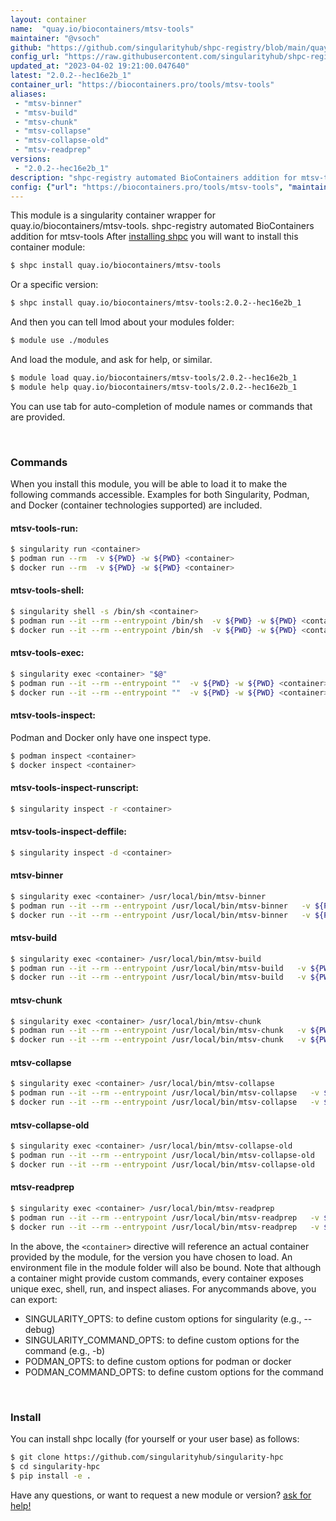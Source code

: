 ```yaml
---
layout: container
name:  "quay.io/biocontainers/mtsv-tools"
maintainer: "@vsoch"
github: "https://github.com/singularityhub/shpc-registry/blob/main/quay.io/biocontainers/mtsv-tools/container.yaml"
config_url: "https://raw.githubusercontent.com/singularityhub/shpc-registry/main/quay.io/biocontainers/mtsv-tools/container.yaml"
updated_at: "2023-04-02 19:21:00.047640"
latest: "2.0.2--hec16e2b_1"
container_url: "https://biocontainers.pro/tools/mtsv-tools"
aliases:
 - "mtsv-binner"
 - "mtsv-build"
 - "mtsv-chunk"
 - "mtsv-collapse"
 - "mtsv-collapse-old"
 - "mtsv-readprep"
versions:
 - "2.0.2--hec16e2b_1"
description: "shpc-registry automated BioContainers addition for mtsv-tools"
config: {"url": "https://biocontainers.pro/tools/mtsv-tools", "maintainer": "@vsoch", "description": "shpc-registry automated BioContainers addition for mtsv-tools", "latest": {"2.0.2--hec16e2b_1": "sha256:c4fddadca62e7ffc6ad73b116202f73bd612fac8a7a83e8908213ba32ada2e13"}, "tags": {"2.0.2--hec16e2b_1": "sha256:c4fddadca62e7ffc6ad73b116202f73bd612fac8a7a83e8908213ba32ada2e13"}, "docker": "quay.io/biocontainers/mtsv-tools", "aliases": {"mtsv-binner": "/usr/local/bin/mtsv-binner", "mtsv-build": "/usr/local/bin/mtsv-build", "mtsv-chunk": "/usr/local/bin/mtsv-chunk", "mtsv-collapse": "/usr/local/bin/mtsv-collapse", "mtsv-collapse-old": "/usr/local/bin/mtsv-collapse-old", "mtsv-readprep": "/usr/local/bin/mtsv-readprep"}}
---
```


This module is a singularity container wrapper for quay.io/biocontainers/mtsv-tools.
shpc-registry automated BioContainers addition for mtsv-tools
After [installing shpc](#install) you will want to install this container module:


```bash
$ shpc install quay.io/biocontainers/mtsv-tools
```

Or a specific version:

```bash
$ shpc install quay.io/biocontainers/mtsv-tools:2.0.2--hec16e2b_1
```

And then you can tell lmod about your modules folder:

```bash
$ module use ./modules
```

And load the module, and ask for help, or similar.

```bash
$ module load quay.io/biocontainers/mtsv-tools/2.0.2--hec16e2b_1
$ module help quay.io/biocontainers/mtsv-tools/2.0.2--hec16e2b_1
```

You can use tab for auto-completion of module names or commands that are provided.

<br>

### Commands

When you install this module, you will be able to load it to make the following commands accessible.
Examples for both Singularity, Podman, and Docker (container technologies supported) are included.

#### mtsv-tools-run:

```bash
$ singularity run <container>
$ podman run --rm  -v ${PWD} -w ${PWD} <container>
$ docker run --rm  -v ${PWD} -w ${PWD} <container>
```

#### mtsv-tools-shell:

```bash
$ singularity shell -s /bin/sh <container>
$ podman run --it --rm --entrypoint /bin/sh  -v ${PWD} -w ${PWD} <container>
$ docker run --it --rm --entrypoint /bin/sh  -v ${PWD} -w ${PWD} <container>
```

#### mtsv-tools-exec:

```bash
$ singularity exec <container> "$@"
$ podman run --it --rm --entrypoint ""  -v ${PWD} -w ${PWD} <container> "$@"
$ docker run --it --rm --entrypoint ""  -v ${PWD} -w ${PWD} <container> "$@"
```

#### mtsv-tools-inspect:

Podman and Docker only have one inspect type.

```bash
$ podman inspect <container>
$ docker inspect <container>
```

#### mtsv-tools-inspect-runscript:

```bash
$ singularity inspect -r <container>
```

#### mtsv-tools-inspect-deffile:

```bash
$ singularity inspect -d <container>
```


#### mtsv-binner

```bash
$ singularity exec <container> /usr/local/bin/mtsv-binner
$ podman run --it --rm --entrypoint /usr/local/bin/mtsv-binner   -v ${PWD} -w ${PWD} <container> -c " $@"
$ docker run --it --rm --entrypoint /usr/local/bin/mtsv-binner   -v ${PWD} -w ${PWD} <container> -c " $@"
```


#### mtsv-build

```bash
$ singularity exec <container> /usr/local/bin/mtsv-build
$ podman run --it --rm --entrypoint /usr/local/bin/mtsv-build   -v ${PWD} -w ${PWD} <container> -c " $@"
$ docker run --it --rm --entrypoint /usr/local/bin/mtsv-build   -v ${PWD} -w ${PWD} <container> -c " $@"
```


#### mtsv-chunk

```bash
$ singularity exec <container> /usr/local/bin/mtsv-chunk
$ podman run --it --rm --entrypoint /usr/local/bin/mtsv-chunk   -v ${PWD} -w ${PWD} <container> -c " $@"
$ docker run --it --rm --entrypoint /usr/local/bin/mtsv-chunk   -v ${PWD} -w ${PWD} <container> -c " $@"
```


#### mtsv-collapse

```bash
$ singularity exec <container> /usr/local/bin/mtsv-collapse
$ podman run --it --rm --entrypoint /usr/local/bin/mtsv-collapse   -v ${PWD} -w ${PWD} <container> -c " $@"
$ docker run --it --rm --entrypoint /usr/local/bin/mtsv-collapse   -v ${PWD} -w ${PWD} <container> -c " $@"
```


#### mtsv-collapse-old

```bash
$ singularity exec <container> /usr/local/bin/mtsv-collapse-old
$ podman run --it --rm --entrypoint /usr/local/bin/mtsv-collapse-old   -v ${PWD} -w ${PWD} <container> -c " $@"
$ docker run --it --rm --entrypoint /usr/local/bin/mtsv-collapse-old   -v ${PWD} -w ${PWD} <container> -c " $@"
```


#### mtsv-readprep

```bash
$ singularity exec <container> /usr/local/bin/mtsv-readprep
$ podman run --it --rm --entrypoint /usr/local/bin/mtsv-readprep   -v ${PWD} -w ${PWD} <container> -c " $@"
$ docker run --it --rm --entrypoint /usr/local/bin/mtsv-readprep   -v ${PWD} -w ${PWD} <container> -c " $@"
```



In the above, the `<container>` directive will reference an actual container provided
by the module, for the version you have chosen to load. An environment file in the
module folder will also be bound. Note that although a container
might provide custom commands, every container exposes unique exec, shell, run, and
inspect aliases. For anycommands above, you can export:

 - SINGULARITY_OPTS: to define custom options for singularity (e.g., --debug)
 - SINGULARITY_COMMAND_OPTS: to define custom options for the command (e.g., -b)
 - PODMAN_OPTS: to define custom options for podman or docker
 - PODMAN_COMMAND_OPTS: to define custom options for the command

<br>

### Install

You can install shpc locally (for yourself or your user base) as follows:

```bash
$ git clone https://github.com/singularityhub/singularity-hpc
$ cd singularity-hpc
$ pip install -e .
```

Have any questions, or want to request a new module or version? [ask for help!](https://github.com/singularityhub/singularity-hpc/issues)